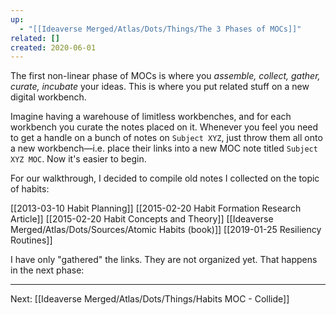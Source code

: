 ```yaml
---
up:
  - "[[Ideaverse Merged/Atlas/Dots/Things/The 3 Phases of MOCs]]"
related: []
created: 2020-06-01
---
```

The first non-linear phase of MOCs is where you *assemble, collect, gather, curate, incubate* your ideas. This is where you put related stuff on a new digital workbench.

Imagine having a warehouse of limitless workbenches, and for each workbench you curate the notes placed on it. Whenever you feel you need to get a handle on a bunch of notes on `Subject XYZ`,  just throw them all onto a new workbench—i.e. place their links into a new MOC note titled `Subject XYZ MOC`. Now it's easier to begin.

For our walkthrough, I decided to compile old notes I collected on the topic of habits:

[[2013-03-10 Habit Planning]]
[[2015-02-20 Habit Formation Research Article]]
[[2015-02-20 Habit Concepts and Theory]]
[[Ideaverse Merged/Atlas/Dots/Sources/Atomic Habits (book)]]
[[2019-01-25 Resiliency Routines]]

I have only "gathered" the links. They are not organized yet. That happens in the next phase:

---
Next: [[Ideaverse Merged/Atlas/Dots/Things/Habits MOC - Collide]]



















































